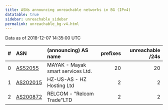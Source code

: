 ```yaml
---
title: ASNs announcing unreachable networks in BG (IPv4)
datatable: true
sidebar: unreachable_sidebar
permalink: unreachable_bg-v4.html
---
```


Data as of 2018-12-07 14:35:00 UTC


<div class="datatable-begin"></div>

|   # | ASN                                      | (announcing) AS name              |   prefixes |   unreachable /24s |
|----:|:-----------------------------------------|:----------------------------------|-----------:|-------------------:|
|   0 | [AS52055](unreachable_AS52055-v4.html)   | MAYAK - Mayak smart services Ltd. |         20 |                 20 |
|   1 | [AS202015](unreachable_AS202015-v4.html) | HZ-US-AS - HZ Hosting Ltd         |          2 |                  2 |
|   2 | [AS200872](unreachable_AS200872-v4.html) | RELCOM - "Relcom Trade"LTD        |          2 |                  2 |

<div class="datatable-end"></div>